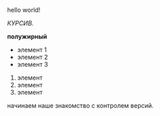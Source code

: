 hello world!

*КУРСИВ.*

**полужирный**

* элемент 1
* элемент 2
* элемент 3

1. элемент
2. элемент
3. элемент



начинаем наше знакомство с контролем версий.

